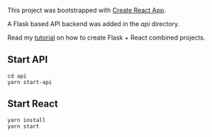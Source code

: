 This project was bootstrapped with [Create React App](https://github.com/facebook/create-react-app).

A Flask based API backend was added in the *api* directory.

Read my [tutorial](https://blog.miguelgrinberg.com/post/how-to-create-a-react--flask-project) on how to create Flask + React combined projects.

## Start API
```
cd api
yarn start-api
```

## Start React
```
yarn install
yarn start
```
